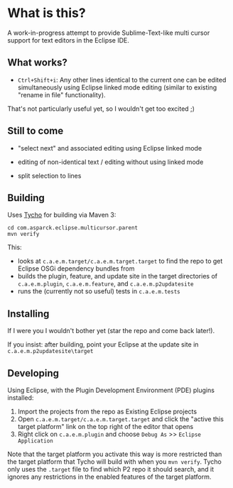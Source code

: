 What is this?
=============

A work-in-progress attempt to provide Sublime-Text-like multi cursor support for text editors in the Eclipse IDE.


What works?
-----------

* `Ctrl+Shift+i`: Any other lines identical to the current one can be edited simultaneously using Eclipse linked mode editing (similar to existing "rename in file" functionality).

That's not particularly useful yet, so I wouldn't get too excited ;)


Still to come
-------------

* "select next" and associated editing using Eclipse linked mode

* editing of non-identical text / editing without using linked mode

* split selection to lines

Building
--------

Uses [Tycho](https://eclipse.org/tycho/) for building via Maven 3:

    cd com.asparck.eclipse.multicursor.parent
    mvn verify

This:

* looks at `c.a.e.m.target/c.a.e.m.target.target` to find the repo to get Eclipse OSGi dependency bundles from
* builds the plugin, feature, and update site in the target directories of `c.a.e.m.plugin`, `c.a.e.m.feature`, and `c.a.e.m.p2updatesite`
* runs the (currently not so useful) tests in `c.a.e.m.tests`

Installing
----------

If I were you I wouldn't bother yet (star the repo and come back later!).

If you insist: after building, point your Eclipse at the update site in `c.a.e.m.p2updatesite\target`

Developing
----------

Using Eclipse, with the Plugin Development Environment (PDE) plugins installed:

1. Import the projects from the repo as Existing Eclipse projects
2. Open `c.a.e.m.target/c.a.e.m.target.target` and click the "active this target platform" link on the top right of the editor that opens
3. Right click on `c.a.e.m.plugin` and choose `Debug As` >> `Eclipse Application`

Note that the target platform you activate this way is more restricted than the target platform that Tycho will build with when you `mvn verify`. Tycho only uses the `.target` file to find which P2 repo it should search, and it ignores any restrictions in the enabled features of the target platform.
